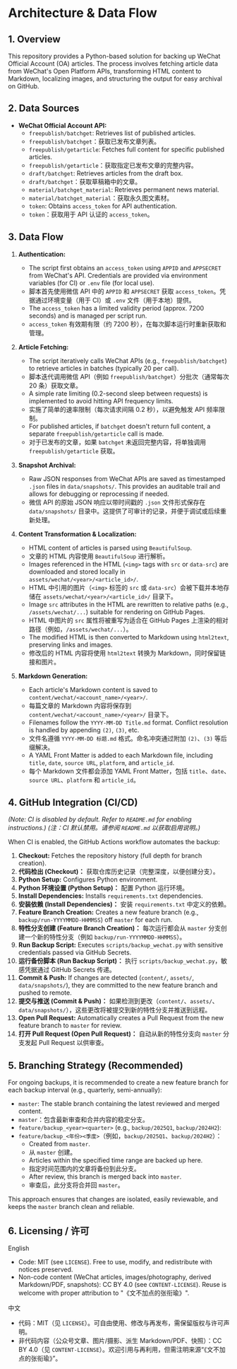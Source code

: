 # Architecture & Data Flow

## 1. Overview

This repository provides a Python-based solution for backing up WeChat Official Account (OA) articles. The process involves fetching article data from WeChat's Open Platform APIs, transforming HTML content to Markdown, localizing images, and structuring the output for easy archival on GitHub.

## 2. Data Sources

- **WeChat Official Account API:**
  - `freepublish/batchget`: Retrieves list of published articles.
  - `freepublish/batchget`：获取已发布文章列表。
  - `freepublish/getarticle`: Fetches full content for specific published articles.
  - `freepublish/getarticle`：获取指定已发布文章的完整内容。
  - `draft/batchget`: Retrieves articles from the draft box.
  - `draft/batchget`：获取草稿箱中的文章。
  - `material/batchget_material`: Retrieves permanent news material.
  - `material/batchget_material`：获取永久图文素材。
  - `token`: Obtains `access_token` for API authentication.
  - `token`：获取用于 API 认证的 `access_token`。

## 3. Data Flow

1.  **Authentication:**
    - The script first obtains an `access_token` using `APPID` and `APPSECRET` from WeChat's API. Credentials are provided via environment variables (for CI) or `.env` file (for local use).
    - 脚本首先使用微信 API 中的 `APPID` 和 `APPSECRET` 获取 `access_token`。凭据通过环境变量（用于 CI）或 `.env` 文件（用于本地）提供。
    - The `access_token` has a limited validity period (approx. 7200 seconds) and is managed per script run.
    - `access_token` 有效期有限（约 7200 秒），在每次脚本运行时重新获取和管理。

2.  **Article Fetching:**
    - The script iteratively calls WeChat APIs (e.g., `freepublish/batchget`) to retrieve articles in batches (typically 20 per call).
    - 脚本迭代调用微信 API（例如 `freepublish/batchget`）分批次（通常每次 20 条）获取文章。
    - A simple rate limiting (0.2-second sleep between requests) is implemented to avoid hitting API frequency limits.
    - 实施了简单的速率限制（每次请求间隔 0.2 秒），以避免触发 API 频率限制。
    - For published articles, if `batchget` doesn't return full content, a separate `freepublish/getarticle` call is made.
    - 对于已发布的文章，如果 `batchget` 未返回完整内容，将单独调用 `freepublish/getarticle` 获取。

3.  **Snapshot Archival:**
    - Raw JSON responses from WeChat APIs are saved as timestamped `.json` files in `data/snapshots/`. This provides an auditable trail and allows for debugging or reprocessing if needed.
    - 微信 API 的原始 JSON 响应以带时间戳的 `.json` 文件形式保存在 `data/snapshots/` 目录中。这提供了可审计的记录，并便于调试或后续重新处理。

4.  **Content Transformation & Localization:**
    - HTML content of articles is parsed using `BeautifulSoup`.
    - 文章的 HTML 内容使用 `BeautifulSoup` 进行解析。
    - Images referenced in the HTML (`<img>` tags with `src` or `data-src`) are downloaded and stored locally in `assets/wechat/<year>/<article_id>/`.
    - HTML 中引用的图片（`<img>` 标签的 `src` 或 `data-src`）会被下载并本地存储在 `assets/wechat/<year>/<article_id>/` 目录下。
    - Image `src` attributes in the HTML are rewritten to relative paths (e.g., `/assets/wechat/...`) suitable for rendering on GitHub Pages.
    - HTML 中图片的 `src` 属性将被重写为适合在 GitHub Pages 上渲染的相对路径（例如，`/assets/wechat/...`）。
    - The modified HTML is then converted to Markdown using `html2text`, preserving links and images.
    - 修改后的 HTML 内容将使用 `html2text` 转换为 Markdown，同时保留链接和图片。

5.  **Markdown Generation:**
    - Each article's Markdown content is saved to `content/wechat/<account_name>/<year>/`.
    - 每篇文章的 Markdown 内容将保存到 `content/wechat/<account_name>/<year>/` 目录下。
    - Filenames follow the `YYYY-MM-DD Title.md` format. Conflict resolution is handled by appending `(2)`, `(3)`, etc.
    - 文件名遵循 `YYYY-MM-DD 标题.md` 格式。命名冲突通过附加 `(2)`、`(3)` 等后缀解决。
    - A YAML Front Matter is added to each Markdown file, including `title`, `date`, `source URL`, `platform`, and `article_id`.
    - 每个 Markdown 文件都会添加 YAML Front Matter，包括 `title`、`date`、`source URL`、`platform` 和 `article_id`。

## 4. GitHub Integration (CI/CD)

*(Note: CI is disabled by default. Refer to `README.md` for enabling instructions.)*
*(注：CI 默认禁用。请参阅 `README.md` 以获取启用说明。)*

When CI is enabled, the GitHub Actions workflow automates the backup:

1.  **Checkout:** Fetches the repository history (full depth for branch creation).
1.  **代码检出 (Checkout)：** 获取仓库历史记录（完整深度，以便创建分支）。
2.  **Python Setup:** Configures Python environment.
2.  **Python 环境设置 (Python Setup)：** 配置 Python 运行环境。
3.  **Install Dependencies:** Installs `requirements.txt` dependencies.
3.  **安装依赖 (Install Dependencies)：** 安装 `requirements.txt` 中定义的依赖。
4.  **Feature Branch Creation:** Creates a new feature branch (e.g., `backup/run-YYYYMMDD-HHMMSS`) off `master` for each run.
4.  **特性分支创建 (Feature Branch Creation)：** 每次运行都会从 `master` 分支创建一个新的特性分支（例如 `backup/run-YYYYMMDD-HHMMSS`）。
5.  **Run Backup Script:** Executes `scripts/backup_wechat.py` with sensitive credentials passed via GitHub Secrets.
5.  **运行备份脚本 (Run Backup Script)：** 执行 `scripts/backup_wechat.py`，敏感凭据通过 GitHub Secrets 传递。
6.  **Commit & Push:** If changes are detected (`content/`, `assets/`, `data/snapshots/`), they are committed to the new feature branch and pushed to remote.
6.  **提交与推送 (Commit & Push)：** 如果检测到更改（`content/`、`assets/`、`data/snapshots/`），这些更改将被提交到新的特性分支并推送到远程。
7.  **Open Pull Request:** Automatically creates a Pull Request from the new feature branch to `master` for review.
7.  **打开 Pull Request (Open Pull Request)：** 自动从新的特性分支向 `master` 分支发起 Pull Request 以供审查。

## 5. Branching Strategy (Recommended)

For ongoing backups, it is recommended to create a new feature branch for each backup interval (e.g., quarterly, semi-annually):

- `master`: The stable branch containing the latest reviewed and merged content.
- `master`：包含最新审查和合并内容的稳定分支。
- `feature/backup_<year><quarter>` (e.g., `backup/2025Q1`, `backup/2024H2`):
- `feature/backup_<年份><季度>`（例如，`backup/2025Q1`、`backup/2024H2`）：
  - Created from `master`.
  - 从 `master` 创建。
  - Articles within the specified time range are backed up here.
  - 指定时间范围内的文章将备份到此分支。
  - After review, this branch is merged back into `master`.
  - 审查后，此分支将合并回 `master`。

This approach ensures that changes are isolated, easily reviewable, and keeps the `master` branch clean and reliable.

## 6. Licensing / 许可

English
- Code: MIT (see `LICENSE`). Free to use, modify, and redistribute with notices preserved.
- Non-code content (WeChat articles, images/photography, derived Markdown/PDF, snapshots): CC BY 4.0 (see `CONTENT-LICENSE`). Reuse is welcome with proper attribution to "《文不加点的张衔瑜》".

中文
- 代码：MIT（见 `LICENSE`）。可自由使用、修改与再发布，需保留版权与许可声明。
- 非代码内容（公众号文章、图片/摄影、派生 Markdown/PDF、快照）：CC BY 4.0（见 `CONTENT-LICENSE`）。欢迎引用与再利用，但需注明来源“《文不加点的张衔瑜》”。
